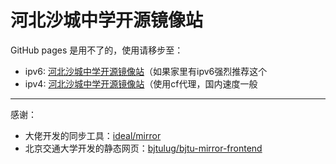 # 河北沙城中学开源镜像站

GitHub pages 是用不了的，使用请移步至：

- ipv6: [河北沙城中学开源镜像站](https://mirrors.tubug.cn)（如果家里有ipv6强烈推荐这个
- ipv4: [河北沙城中学开源镜像站](https://mirrors.qq0.xyz)（使用cf代理，国内速度一般

------

感谢：

- 大佬开发的同步工具：[ideal/mirror](https://github.com/bjtulug/mirror)
- 北京交通大学开发的静态网页：[bjtulug/bjtu-mirror-frontend](https://github.com/bjtulug/bjtu-mirror-frontend)

